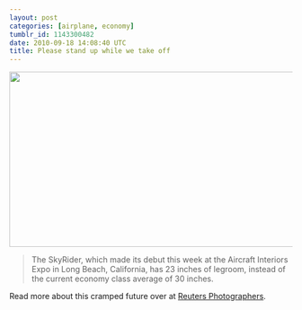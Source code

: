 ```yaml
---
layout: post
categories: [airplane, economy]
tumblr_id: 1143300482  
date: 2010-09-18 14:08:40 UTC
title: Please stand up while we take off
---
```


[<img src="http://f.cl.ly/items/40400acb758329c37745/www.reuters-1.png" width="640" height="312">](http://blogs.reuters.com/photo/2010/09/16/standing-room-only/)

> The SkyRider, which made its debut this week at the Aircraft Interiors Expo in Long Beach, California, has 23 inches of legroom, instead of the current economy class average of 30 inches.

Read more about this cramped future over at [Reuters Photographers](http://blogs.reuters.com/photo/2010/09/16/standing-room-only/).